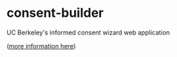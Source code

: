 consent-builder
===============

UC Berkeley's informed consent wizard web application

([more information here](http://ucb-rac.github.com/consent-builder/))
